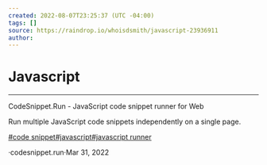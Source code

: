 ```yaml
---
created: 2022-08-07T23:25:37 (UTC -04:00)
tags: []
source: https://raindrop.io/whoisdsmith/javascript-23936911
author: 
---
```


# Javascript

---
CodeSnippet.Run - JavaScript code snippet runner for Web

Run multiple JavaScript code snippets independently on a single page.

[#code snippet](https://raindrop.io/whoisdsmith/javascript-23936911/search/sort=-sort&perpage=30&page=0&search=%22%23code+snippet%22)[#javascript](https://raindrop.io/whoisdsmith/javascript-23936911/search/sort=-sort&perpage=30&page=0&search=%23javascript)[#javascript runner](https://raindrop.io/whoisdsmith/javascript-23936911/search/sort=-sort&perpage=30&page=0&search=%22%23javascript+runner%22)

·codesnippet.run·Mar 31, 2022
